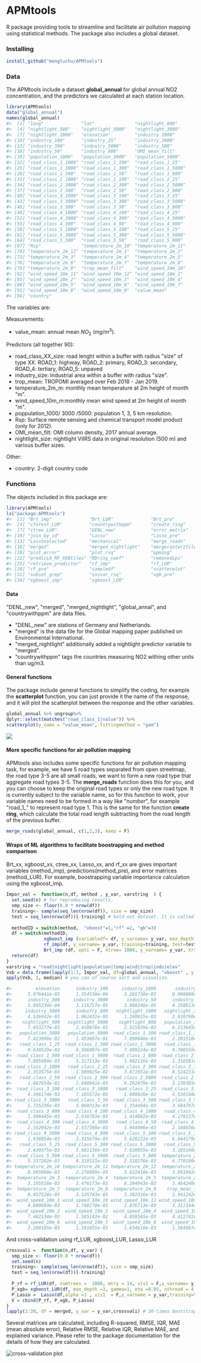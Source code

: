 # APMtools

R package providing tools to streamline and facilitate air pollution mapping using statistical methods. The package also includes a global dataset. 


### Installing
``` r
install_github("mengluchu/APMtools")
```

### Data
The APMtools include a dataset **global_annual** for global annual NO2 concentration, and the predictors we calculated at each station location.

``` r
library(APMtools) 
data("global_annual")
names(global_annual)
#>  [1] "long"              "lat"               "nightlight_800"   
#>  [4] "nightlight_500"    "nightlight_5000"   "nightlight_3000"  
#>  [7] "nightlight_1000"   "elevation"         "industry_1000"    
#> [10] "industry_100"      "industry_25"       "industry_3000"    
#> [13] "industry_300"      "industry_5000"     "industry_500"     
#> [16] "industry_50"       "industry_800"      "OMI_mean_filt"    
#> [19] "population_1000"   "population_3000"   "population_5000"  
#> [22] "road_class_1_1000" "road_class_1_100"  "road_class_1_25"  
#> [25] "road_class_1_3000" "road_class_1_300"  "road_class_1_5000"
#> [28] "road_class_1_500"  "road_class_1_50"   "road_class_1_800" 
#> [31] "road_class_2_1000" "road_class_2_100"  "road_class_2_25"  
#> [34] "road_class_2_3000" "road_class_2_300"  "road_class_2_5000"
#> [37] "road_class_2_500"  "road_class_2_50"   "road_class_2_800" 
#> [40] "road_class_3_1000" "road_class_3_100"  "road_class_3_25"  
#> [43] "road_class_3_3000" "road_class_3_300"  "road_class_3_5000"
#> [46] "road_class_3_500"  "road_class_3_50"   "road_class_3_800" 
#> [49] "road_class_4_1000" "road_class_4_100"  "road_class_4_25"  
#> [52] "road_class_4_3000" "road_class_4_300"  "road_class_4_5000"
#> [55] "road_class_4_500"  "road_class_4_50"   "road_class_4_800" 
#> [58] "road_class_5_1000" "road_class_5_100"  "road_class_5_25"  
#> [61] "road_class_5_3000" "road_class_5_300"  "road_class_5_5000"
#> [64] "road_class_5_500"  "road_class_5_50"   "road_class_5_800" 
#> [67] "Rsp"               "temperature_2m_10" "temperature_2m_11"
#> [70] "temperature_2m_12" "temperature_2m_1"  "temperature_2m_2" 
#> [73] "temperature_2m_3"  "temperature_2m_4"  "temperature_2m_5" 
#> [76] "temperature_2m_6"  "temperature_2m_7"  "temperature_2m_8" 
#> [79] "temperature_2m_9"  "trop_mean_filt"    "wind_speed_10m_10"
#> [82] "wind_speed_10m_11" "wind_speed_10m_12" "wind_speed_10m_1" 
#> [85] "wind_speed_10m_2"  "wind_speed_10m_3"  "wind_speed_10m_4" 
#> [88] "wind_speed_10m_5"  "wind_speed_10m_6"  "wind_speed_10m_7" 
#> [91] "wind_speed_10m_8"  "wind_speed_10m_9"  "value_mean"       
#> [94] "country"
```
The variables are: 

Measurements:

* value_mean: annual mean $NO_2$ ($mg/m^3$). 

Predictors (all together 90):
* road_class_XX_size: road lenght within a buffer with radius "size" of type XX. ROAD_1: highway, ROAD_2: primary, ROAD_3: secondary, ROAD_4: tertiary, ROAD_5: unpaved   
* industry_size: Industrial area within a buffer with radius "size".   
* trop_mean: TROPOMI averaged over Feb 2018 - Jan 2019.    
* temperature_2m_m: monthly mean temperature at 2m height of month "m".  
* wind_speed_10m_m:monthly mean wind speed at 2m height of month "m".  
* poppulation_1000/ 3000 /5000: population 1, 3, 5 km resolution.  
* Rsp: Surface remote sensing and chemical transport model product (only for 2012).  
* OMI_mean_filt: OMI column density, 2017 annual average.    
* nightlight_size: nightlight VIIRS data in original resolution (500 m) and various buffer sizes. 

Other:

* country: 2-digit country code


 
### Functions

The objects included in this package are:
``` r
library(APMtools)
ls("package:APMtools")
#>  [1] "Brt_imp"              "Brt_LUR"              "Brt_pre"             
#>  [4] "cforest_LUR"          "countrywithppm"       "create_ring"         
#>  [7] "ctree_LUR"            "DENL_new"             "error_matrix"        
#> [10] "join_by_id"           "Lasso"                "Lasso_pre"           
#> [13] "Lassoselected"        "mechanical"           "merge_roads"         
#> [16] "merged"               "merged_nightlight"    "mergeraster2file"    
#> [19] "plot_error"           "plot_rsq"             "ppm2ug"              
#> [22] "predicLA_RF_XGBtiles" "RDring_coef"          "removedips"          
#> [25] "retrieve_predictor"   "rf_imp"               "rf_LUR"              
#> [28] "rf_pre"               "sampledf"             "scatterplot"         
#> [31] "subset_grep"          "univar_rsq"           "xgb_pre"             
#> [34] "xgboost_imp"          "xgboost_LUR"
```
#### Data 
"DENL_new", "merged", "merged_nightlight", "global_annal", and "countrywithppm" are data files. 

* "DENL_new" are stations of Germany and Netherlands. 
* "merged" is the data file for the Global mapping paper published on Environmental International. 
* "merged_nightlight" additionally added a nightlight predictor variable to "merged". 
* "countrywithppm" tags the countries measuring NO2 withing other units than ug/m3. 

#### General functions 

The package include general functions to simplify the coding, for example the **scatterplot** function, you can just provide it the name of the response, and it will plot the scatterplot between the response and the other variables.

``` r
global_annual %>% ungroup%>% 
dplyr::select(matches("road_class_1|value")) %>% 
scatterplot(y_name = "value_mean", fittingmethod = "gam") 
```
![](https://i.imgur.com/66wlCO2.png)

#### More specific functions for air pollution mapping

APMtools also includes some specific functions for air pollution mapping task, for example, we have 5 road types separated from open streetmap, the road type 3-5 are all small roads, we want to form a new road type that aggregate road types 3-5. 
The **merge_roads** function does this for you, and you can choose to keep the original road types or only the new road type. It is currently subject to the variable name, so for this function to work, your variable names need to be formed in a way like "_number_", for example "road_1_" to represent road type 1. This is the same for the function **create ring**, which calculate the total road length subtracting from the road length of the previous buffer.  

```r
merge_roads(global_annual, c(1,2,3), keep = F)
``` 

#### Wraps of ML algorithms to facilitate boostrapping and method comparison

Brt_xx, xgboost_xx, ctree_xx, Lasso_xx, and rf_xx are gives important variables (method_imp), predictions(method_pre), and error matrices (method_LUR). 
For example, boostrapping variable importance calculation using the xgboost_imp.

``` r 
Impor_val =  function(n,df, method , y_var, varstring  ) {
  set.seed(n) # for reproducing results.
  smp_size <- floor(0.8 * nrow(df))
  training<- sample(seq_len(nrow(df)), size = smp_size) 
  test = seq_len(nrow(df))[-training] # hold-out dataset. It is called "test" to be conistent with the validation process.
  
  methodID = switch(method,  "xboost"=1,"rf" =2, "gb"=3) 
  df = switch(methodID,  
              xgboost_imp (variabledf= df, y_varname= y_var, max_depth =3, gamma=1, eta =0.05, nthread = 4, nrounds = 636, training=training, test=test, grepstring =varstring ),  
              rf_imp(df, y_varname= y_var, training=training, test=test, grepstring =varstring,mtry = 24, numtrees = 1000),
              Brt_imp (df, opti = F, ntree= 1000, y_varname= y_var, training=training, test=test,  grepstring =varstring)) 
  return(df)  
} 
varstring = "road|nightlight|population|temp|wind|trop|indu|elev"
Vxb = data.frame(lapply(1:3, Impor_val, df=global_annual, "xboost" , y_var ="value_mean", varstring = varstring))
apply(Vxb, 1, median) # you can of course sort and visualize.

#>         elevation      industry_100     industry_1000       industry_25 
#>      5.076441e-03      1.354538e-04      3.265738e-03      0.000000e+00 
#>      industry_300     industry_3000       industry_50      industry_500 
#>      5.045334e-04      3.116757e-03      3.988246e-05      4.358613e-04 
#>     industry_5000      industry_800   nightlight_1000   nightlight_3000 
#>      4.536942e-03      1.062431e-03      1.240915e-03      2.638790e-03 
#>    nightlight_500   nightlight_5000    nightlight_800   population_1000 
#>      7.053277e-03      2.410676e-03      2.925039e-03      6.213645e-02 
#>   population_3000   population_5000  road_class_1_100 road_class_1_1000 
#>      7.423998e-02      1.453697e-01      7.090040e-03      2.201510e-03 
#>   road_class_1_25  road_class_1_300 road_class_1_3000   road_class_1_50 
#>      9.638529e-03      8.506897e-03      7.489224e-03      9.708558e-03 
#>  road_class_1_500 road_class_1_5000  road_class_1_800  road_class_2_100 
#>      7.895989e-03      5.317113e-03      1.902116e-03      1.316581e-02 
#> road_class_2_1000   road_class_2_25  road_class_2_300 road_class_2_3000 
#>      2.353575e-03      1.609025e-02      3.871651e-03      8.524231e-03 
#>   road_class_2_50  road_class_2_500 road_class_2_5000  road_class_2_800 
#>      1.887654e-02      2.640841e-03      6.262479e-03      2.230385e-03 
#>  road_class_3_100 road_class_3_1000   road_class_3_25  road_class_3_300 
#>      4.396174e-03      7.165572e-03      1.000826e-02      4.530140e-03 
#> road_class_3_3000   road_class_3_50  road_class_3_500 road_class_3_5000 
#>      5.725236e-03      3.860313e-03      1.354494e-03      3.684797e-03 
#>  road_class_3_800  road_class_4_100 road_class_4_1000   road_class_4_25 
#>      1.506445e-03      2.638703e-03      1.414082e-03      4.179137e-03 
#>  road_class_4_300 road_class_4_3000   road_class_4_50  road_class_4_500 
#>      2.552942e-03      2.537398e-03      1.944496e-03      2.188836e-03 
#> road_class_4_5000  road_class_4_800  road_class_5_100 road_class_5_1000 
#>      1.936854e-03      3.315679e-03      5.628222e-03      6.044179e-03 
#>   road_class_5_25  road_class_5_300 road_class_5_3000   road_class_5_50 
#>      2.430375e-03      5.681138e-03      7.620955e-03      3.185166e-03 
#>  road_class_5_500 road_class_5_5000  road_class_5_800  temperature_2m_1 
#>      5.337202e-03      8.310121e-03      2.518276e-03      6.770100e-03 
#> temperature_2m_10 temperature_2m_11 temperature_2m_12  temperature_2m_2 
#>      8.985068e-03      2.278889e-03      3.022410e-03      3.891842e-03 
#>  temperature_2m_3  temperature_2m_4  temperature_2m_5  temperature_2m_6 
#>      3.105518e-03      3.476173e-03      8.294943e-03      3.464240e-03 
#>  temperature_2m_7  temperature_2m_8  temperature_2m_9    trop_mean_filt 
#>      8.457528e-03      3.125743e-03      3.382316e-03      2.941242e-01 
#>  wind_speed_10m_1 wind_speed_10m_10 wind_speed_10m_11 wind_speed_10m_12 
#>      4.889684e-03      1.748170e-03      2.876713e-03      3.312144e-03 
#>  wind_speed_10m_2  wind_speed_10m_3  wind_speed_10m_4  wind_speed_10m_5 
#>      7.482134e-03      1.565142e-02      4.059565e-03      4.412742e-03 
#>  wind_speed_10m_6  wind_speed_10m_7  wind_speed_10m_8  wind_speed_10m_9 
#>      3.280105e-03      1.591655e-03      1.634610e-03      1.584987e-03
```

And cross-validation using rf_LUR, xgboost_LUR, Lasso_LUR

```r
crossvali =  function(n,df, y_var) {
  smp_size <- floor(0.8 * nrow(df)) 
  set.seed(n)
  training<- sample(seq_len(nrow(df)), size = smp_size)
  test = seq_len(nrow(df))[-training] 
  
  P_rf = rf_LUR(df, numtrees =  1000, mtry = 14, vis1 = F,y_varname= y_var, training=training, test=test, grepstring =varstring)
  P_xgb= xgboost_LUR(df, max_depth =3, gamma=1, eta =0.05, nthread = 4, nrounds = 200, y_varname= y_var,training=training, test=test, grepstring =varstring)
  P_Lasso =  Lasso(df,alpha =1 , vis1  = F,y_varname = y_var,training=training, test=test,grepstring =prestring )  
  V = cbind(P_rf, P_xgb, P_Lasso)
} 
lapply(1:20, df = merged, y_var = y_var,crossvali) # 20-times bootstrapped cross-validation 
```
Several matrices are calculated, including R-squared, RMSE, IQR, MAE (mean absolute error), Relative RMSE, Relative IQR, Relative MAE, and explained variance. Please refer to the package documentation for the details of how they are calculated. 

![cross-validation plot](example_matrix.png)


